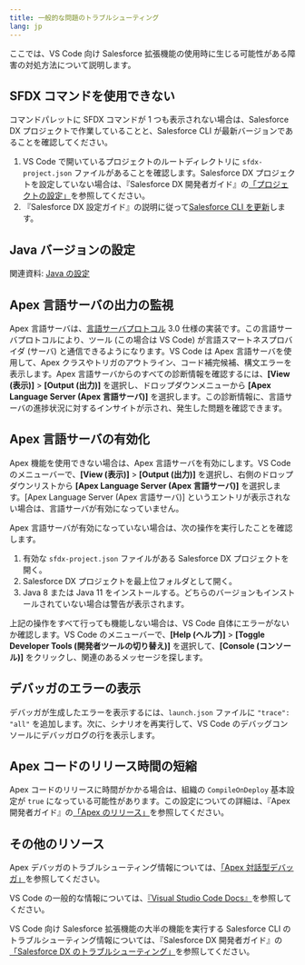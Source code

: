 ```yaml
---
title: 一般的な問題のトラブルシューティング
lang: jp
---
```


ここでは、VS Code 向け Salesforce 拡張機能の使用時に生じる可能性がある障害の対処方法について説明します。

## SFDX コマンドを使用できない

コマンドパレットに SFDX コマンドが 1 つも表示されない場合は、Salesforce DX プロジェクトで作業していることと、Salesforce CLI が最新バージョンであることを確認してください。

1. VS Code で開いているプロジェクトのルートディレクトリに `sfdx-project.json` ファイルがあることを確認します。Salesforce DX プロジェクトを設定していない場合は、『Salesforce DX 開発者ガイド』の[「プロジェクトの設定」](https://developer.salesforce.com/docs/atlas.en-us.sfdx_dev.meta/sfdx_dev/sfdx_dev_workspace_setup.htm)を参照してください。
2. 『Salesforce DX 設定ガイド』の説明に従って[Salesforce CLI を更新](https://developer.salesforce.com/docs/atlas.en-us.sfdx_setup.meta/sfdx_setup/sfdx_setup_update_cli.htm)します。

## Java バージョンの設定

関連資料: [Java の設定](getting-started/java-setup)

## Apex 言語サーバの出力の監視

Apex 言語サーバは、[言語サーバプロトコル](https://github.com/Microsoft/language-server-protocol) 3.0 仕様の実装です。この言語サーバプロトコルにより、ツール \(この場合は VS Code\) が言語スマートネスプロバイダ \(サーバ\) と通信できるようになります。VS Code は Apex 言語サーバを使用して、Apex クラスやトリガのアウトライン、コード補完候補、構文エラーを表示します。Apex 言語サーバからのすべての診断情報を確認するには、**[View \(表示\)]** > **[Output \(出力\)]** を選択し、ドロップダウンメニューから **[Apex Language Server \(Apex 言語サーバ\)]** を選択します。この診断情報に、言語サーバの進捗状況に対するインサイトが示され、発生した問題を確認できます。

## Apex 言語サーバの有効化

Apex 機能を使用できない場合は、Apex 言語サーバを有効にします。VS Code のメニューバーで、**[View \(表示\)]** > **[Output \(出力\)]** を選択し、右側のドロップダウンリストから **[Apex Language Server \(Apex 言語サーバ\)]** を選択します。[Apex Language Server \(Apex 言語サーバ\)] というエントリが表示されない場合は、言語サーバが有効になっていません。

Apex 言語サーバが有効になっていない場合は、次の操作を実行したことを確認します。

1. 有効な `sfdx-project.json` ファイルがある Salesforce DX プロジェクトを開く。
1. Salesforce DX プロジェクトを最上位フォルダとして開く。
1. Java 8 または Java 11 をインストールする。どちらのバージョンもインストールされていない場合は警告が表示されます。

上記の操作をすべて行っても機能しない場合は、VS Code 自体にエラーがないか確認します。VS Code のメニューバーで、**[Help \(ヘルプ\)]** > **[Toggle Developer Tools \(開発者ツールの切り替え\)]** を選択して、**[Console \(コンソール\)]** をクリックし、関連のあるメッセージを探します。

## デバッガのエラーの表示

デバッガが生成したエラーを表示するには、`launch.json` ファイルに `"trace": "all"` を追加します。次に、シナリオを再実行して、VS Code のデバッグコンソールにデバッガログの行を表示します。

## Apex コードのリリース時間の短縮

Apex コードのリリースに時間がかかる場合は、組織の `CompileOnDeploy` 基本設定が `true` になっている可能性があります。この設定についての詳細は、『Apex 開発者ガイド』の[「Apex のリリース」](https://developer.salesforce.com/docs/atlas.en-us.apexcode.meta/apexcode/apex_deploying.htm)を参照してください。

## その他のリソース

Apex デバッガのトラブルシューティング情報については、[「Apex 対話型デバッガ」](../apex/interactive-debugger)を参照してください。

VS Code の一般的な情報については、[『Visual Studio Code Docs』](https://code.visualstudio.com/docs)を参照してください。

VS Code 向け Salesforce 拡張機能の大半の機能を実行する Salesforce CLI のトラブルシューティング情報については、『Salesforce DX 開発者ガイド』の[「Salesforce DX のトラブルシューティング」](https://developer.salesforce.com/docs/atlas.en-us.sfdx_dev.meta/sfdx_dev/sfdx_dev_troubleshoot.htm)を参照してください。
